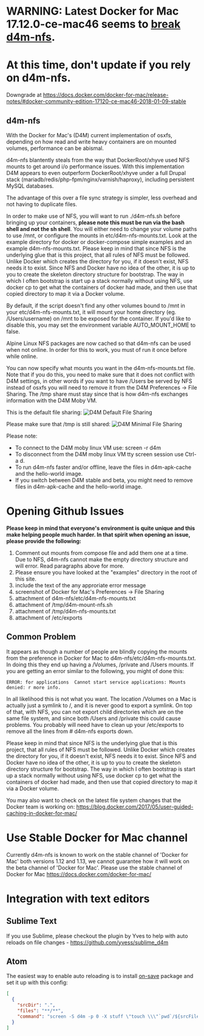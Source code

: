 # WARNING: Latest Docker for Mac 17.12.0-ce-mac46 seems to [break d4m-nfs](https://github.com/IFSight/d4m-nfs/issues/55).
# At this time, don't update if you rely on d4m-nfs.

Downgrade at https://docs.docker.com/docker-for-mac/release-notes/#docker-community-edition-17120-ce-mac46-2018-01-09-stable

## d4m-nfs

With the Docker for Mac's (D4M) current implementation of osxfs, depending on how read and write heavy containers are on mounted volumes, performance can be abismal.

d4m-nfs blantently steals from the way that DockerRoot/xhyve used NFS mounts to get around i/o performance issues. With this implementation D4M appears to even outperform DockerRoot/xhyve under a full Drupal stack (mariadb/redis/php-fpm/nginx/varnish/haproxy), including persistent MySQL databases.

The advantage of this over a file sync strategy is simpler, less overhead and not having to duplicate files.

In order to make use of NFS, you will want to run ./d4m-nfs.sh before bringing up your containers, **please note this must be run via the bash shell and not the sh shell**. You will either need to change your volume paths to use /mnt, or configure the mounts in etc/d4m-nfs-mounts.txt. Look at the example directory for docker or docker-compose simple examples and an example d4m-nfs-mounts.txt. Please keep in mind that since NFS is the underlying glue that is this project, that all rules of NFS must be followed. Unlike Docker which creates the directory for you, if it doesn't exist, NFS needs it to exist. Since NFS and Docker have no idea of the other, it is up to you to create the skeleton directory structure for bootstrap.  The way in which I often bootstrap is start up a stack normally without using NFS, use docker cp to get what the containers of docker had made, and then use that copied directory to map it via a Docker volume.

By default, if the script doesn't find any other volumes bound to /mnt in your etc/d4m-nfs-mounts.txt, it will mount your home directory (eg. /Users/username) on /mnt to be exposed for the container. If you'd like to disable this, you may set the environment variable AUTO_MOUNT_HOME to false.

Alpine Linux NFS packages are now cached so that d4m-nfs can be used when not online. In order for this to work, you must of run it once before while online.

You can now specify what mounts you want in the d4m-nfs-mounts.txt file. Note that if you do this, you need to make sure that it does not conflict with D4M settings, in other words if you want to have /Users be served by NFS instead of osxfs you will need to remove it from the D4M Preferences -> File Sharing. The /tmp share must stay since that is how d4m-nfs exchanges information with the D4M Moby VM. 

This is the default file sharing:
![D4M Default File Sharing](/examples/img/d4m-default-file-sharing.png?raw=true "D4M Default File Sharing")

Please make sure that /tmp is still shared:
![D4M Minimal File Sharing](/examples/img/d4m-min-file-sharing.png?raw=true "D4M Minimal File Sharing")

Please note:
* To connect to the D4M moby linux VM use: screen -r d4m
* To disconnect from the D4M moby linux VM tty screen session use Ctrl-a d.
* To run d4m-nfs faster and/or offline, leave the files in d4m-apk-cache and the hello-world image.
* If you switch between D4M stable and beta, you might need to remove files in d4m-apk-cache and the hello-world image.

# Opening Github Issues
**Please keep in mind that everyone's environment is quite unique and this make helping people much harder. In that spirit when opening an issue, please provide the following:**

1. Comment out mounts from compose file and add them one at a time. Due to NFS, d4m-nfs cannot make the empty directory structure and will error.  Read paragraphs above for more.
2. Please ensure you have looked at the "examples" directory in the root of this site.
3. include the text of the any approriate error message
4. screenshot of Docker for Mac's Preferences -> File Sharing
5. attachment of d4m-nfs/etc/d4m-nfs-mounts.txt
6. attachment of /tmp/d4m-mount-nfs.sh
7. attachment of /tmp/d4m-nfs-mounts.txt
8. attachment of /etc/exports

## Common Problem
It appears as though a number of people are blindly copying the mounts from the preference in Docker for Mac to d4m-nfs/etc/d4m-nfs-mounts.txt. In doing this they end up having a /Volumes, /private and /Users mounts. If you are getting an error similar to the following, you might of done this:

```
ERROR: for applications  Cannot start service applications: Mounts denied: r more info.
```

In all likelihood this is not what you want. The location /Volumes on a Mac is actually just a symlink to /, and it is never good to export a symlink. On top of that, with NFS, you can not export child directories which are on the same file system, and since both /Users and /private this could cause problems. You probably will need have to clean up your /etc/exports to remove all the lines from # d4m-nfs exports down.

Please keep in mind that since NFS is the underlying glue that is this project, that all rules of NFS must be followed. Unlike Docker which creates the directory for you, if it doesn't exist, NFS needs it to exist. Since NFS and Docker have no idea of the other, it is up to you to create the skeleton directory structure for bootstrap.  The way in which I often bootstrap is start up a stack normally without using NFS, use docker cp to get what the containers of docker had made, and then use that copied directory to map it via a Docker volume.

You may also want to check on the latest file system changes that the Docker team is working on: https://blog.docker.com/2017/05/user-guided-caching-in-docker-for-mac/


# Use Stable Docker for Mac channel
Currently d4m-nfs is known to work on the stable channel of 'Docker for Mac' both versions 1.12 and 1.13, we cannot guarantee how it will work on the beta channel of 'Docker for Mac'.  Please use the stable channel of Docker for Mac https://docs.docker.com/docker-for-mac/

# Integration with text editors

## Sublime Text

If you use Sublime, please checkout the plugin by Yves to help with auto reloads on file changes - https://github.com/yvess/sublime_d4m

## Atom

The easiest way to enable auto reloading is to install [on-save](https://atom.io/packages/on-save) package and set it up with this config:

```json
[
  {
    "srcDir": ".",
    "files": "**/**",
    "command": "screen -S d4m -p 0 -X stuff \"touch \\\"`pwd`/${srcFile}\\\"\"\r"
  }
]
```

